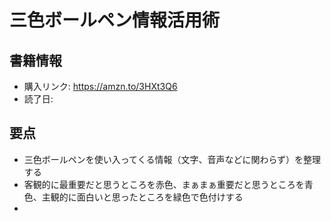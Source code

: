 # 三色ボールペン情報活用術
## 書籍情報
- 購入リンク: <https://amzn.to/3HXt3Q6>
- 読了日:
## 要点
- 三色ボールペンを使い入ってくる情報（文字、音声などに関わらず）を整理する
- 客観的に最重要だと思うところを赤色、まぁまぁ重要だと思うところを青色、主観的に面白いと思ったところを緑色で色付けする
- 